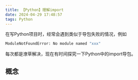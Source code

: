 ```yaml
---
title: 【Python】理解import
date: 2024-04-29 17:48:57
tags: Python
---
```


在写Python项目时，经常会遇到类似于导包失败的情况，例如

```bash
ModuleNotFoundError: No module named "xxx"
```

每次都是潦草解决，现在有时间探究一下Python中的import导包。

## 概念
